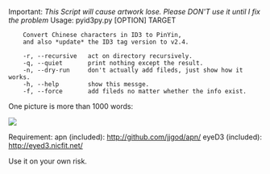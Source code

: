 Important:
*This Script will cause artwork lose. Please DON'T use it until I fix the problem*
Usage:
        pyid3py.py [OPTION] TARGET

        Convert Chinese characters in ID3 to PinYin,
        and also *update* the ID3 tag version to v2.4.

        -r, --recursive   act on directory recursively.
        -q, --quiet       print nothing except the result.
        -n, --dry-run     don't actually add fileds, just show how it works.
        -h, --help        show this messge.
        -f, --force       add fileds no matter whether the info exist.

One picture is more than 1000 words:

[![](http://farm5.static.flickr.com/4048/4260499120_3c65d2ac30_o.png)](http://farm5.static.flickr.com/4048/4260499120_3c65d2ac30_o.png)

Requirement:
        apn (included): http://github.com/jjgod/apn/
        eyeD3 (included): http://eyed3.nicfit.net/

Use it on your own risk.

